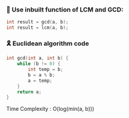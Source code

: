 ### 🧬 Use inbuilt function of LCM and GCD:
```cpp
int result = gcd(a, b);
int result = lcm(a, b);
```

### 🎗️ Euclidean algorithm code
```cpp
int gcd(int a, int b) {
    while (b != 0) {
        int temp = b;
        b = a % b;
        a = temp;
    }
    return a;
}
```
Time Complexity : O(log(min(a, b)))